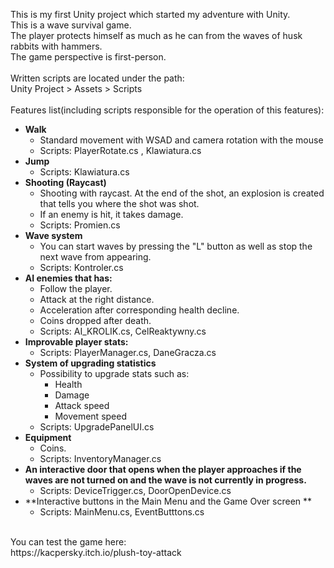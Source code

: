 This is my first Unity project which started my adventure with Unity.<br/>
This is a wave survival game.<br/>
The player protects himself as much as he can from the waves of husk rabbits with hammers.<br/>
The game perspective is first-person.<br/>
<br/>
Written scripts are located under the path:<br/>
Unity Project > Assets > Scripts <br/>
<br/>
Features list(including scripts responsible for the operation of this features):<br/>
- **Walk**<br/>
  - Standard movement with WSAD and camera rotation with the mouse<br/>
  - Scripts: PlayerRotate.cs , Klawiatura.cs <br/>
- **Jump**<br/>
  - Scripts: Klawiatura.cs <br/>
- **Shooting (Raycast)**<br/>
  - Shooting with raycast. At the end of the shot, an explosion is created that tells you where the shot was shot.  <br/>
  - If an enemy is hit, it takes damage. <br/>
  - Scripts: Promien.cs <br/>
- **Wave system**<br/>
  - You can start waves by pressing the "L" button as well as stop the next wave from appearing. 
  - Scripts: Kontroler.cs <br/>
- **AI enemies that has:** <br/>
  - Follow the player.<br/>
  - Attack at the right distance. <br/>
  - Acceleration after corresponding health decline. <br/>
  - Coins dropped after death. <br/>
  - Scripts: AI_KROLIK.cs, CelReaktywny.cs <br/>
- **Improvable player stats:**
  - Scripts: PlayerManager.cs, DaneGracza.cs 
- **System of upgrading statistics** <br/>
  - Possibility to upgrade stats such as: <br/>
    - Health
    - Damage
    - Attack speed
    - Movement speed
  - Scripts: UpgradePanelUI.cs<br/>
- **Equipment**<br/>
  - Coins.<br/>
  - Scripts: InventoryManager.cs<br/>
- **An interactive door that opens when the player approaches if the waves are not turned on and the wave is not currently in progress.** <br/>
  - Scripts: DeviceTrigger.cs, DoorOpenDevice.cs<br/> 
- **Interactive buttons in the Main Menu and the Game Over screen ** <br/>
  - Scripts: MainMenu.cs, EventButttons.cs<br/> 
<br/>
You can test the game here:<br/>
https://kacpersky.itch.io/plush-toy-attack
